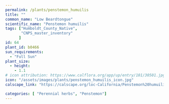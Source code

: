 ```yaml
---
permalink: /plants/penstemon_humuilis
title: ""
common_name: "Low Beardtongue"
scientific_name: "Penstemon humuilis"
tags: ["Humboldt_County_Native",
       "CNPS_master_inventory"
      ]
id: 64
plant_id: b0466
sun_requirements:
  - "Full Sun"
plant_size:
  - height: 
    - 1.1
# icon attribution: https://www.calflora.org/app/up/entry/101/30501.jpg 
icon: "/assets/images/plants/penstemon_humuilis_icon.jpg"
calscape_link: "https://calscape.org/loc-California/Penstemon%20humuilis(%20)"

categories: [ "Perennial herbs", "Penstemon"]
---
```



